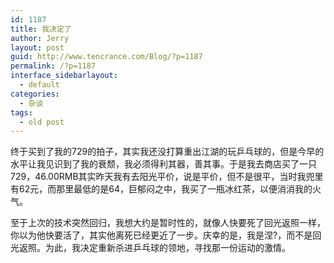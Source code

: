 ```yaml
---
id: 1187
title: 我决定了
author: Jerry
layout: post
guid: http://www.tencrance.com/Blog/?p=1187
permalink: /?p=1187
interface_sidebarlayout:
  - default
categories:
  - 杂谈
tags:
  - old post
---
```

终于买到了我的729的拍子，其实我还没打算重出江湖的玩乒乓球的，但是今早的水平让我见识到了我的衰颓，我必须得利其器，善其事。于是我去商店买了一只729，46.00RMB其实昨天我有去阳光平价，说是平价，但不是很平，当时我兜里有62元，而那里最低的是64，巨郁闷之中，我买了一瓶冰红茶，以便消消我的火气。

至于上次的技术突然回归，我想大约是暂时性的，就像人快要死了回光返照一样，你以为他快要活了，其实他离死已经更近了一步。庆幸的是，我是涅?，而不是回光返照。为此，我决定重新杀进乒乓球的领地，寻找那一份运动的激情。